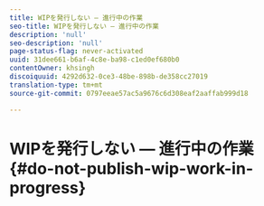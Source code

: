 ```yaml
---
title: WIPを発行しない — 進行中の作業
seo-title: WIPを発行しない — 進行中の作業
description: 'null'
seo-description: 'null'
page-status-flag: never-activated
uuid: 31dee661-b6af-4c8e-ba98-c1ed0ef680b0
contentOwner: khsingh
discoiquuid: 4292d632-0ce3-48be-898b-de358cc27019
translation-type: tm+mt
source-git-commit: 0797eeae57ac5a9676c6d308eaf2aaffab999d18

---
```



# WIPを発行しない — 進行中の作業 {#do-not-publish-wip-work-in-progress}

